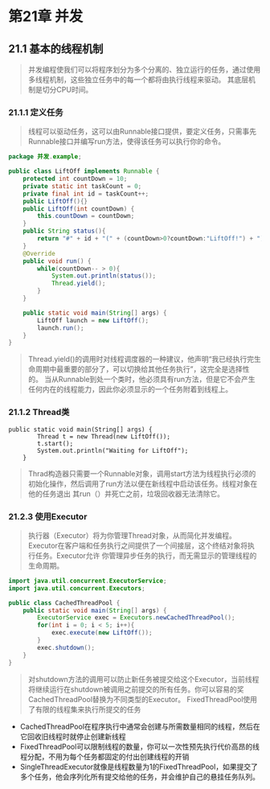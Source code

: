# 第21章 并发

## 21.1 基本的线程机制
> 并发编程使我们可以将程序划分为多个分离的、独立运行的任务，通过使用多线程机制，这些独立任务中的每一个都将由执行线程来驱动。
其底层机制是切分CPU时间。

### 21.1.1 定义任务
> 线程可以驱动任务，这可以由Runnable接口提供，要定义任务，只需事先Runnable接口并编写run方法，使得该任务可以执行你的命令。

```java
package 并发.example;

public class LiftOff implements Runnable {
    protected int countDown = 10;
    private static int taskCount = 0;
    private final int id = taskCount++;
    public LiftOff(){}
    public LiftOff(int countDown) {
        this.countDown = countDown;
    }
    public String status(){
        return "#" + id + "(" + (countDown>0?countDown:"LiftOff!") + "),";
    }
    @Override
    public void run() {
        while(countDown-- > 0){
            System.out.println(status());
            Thread.yield();
        }
    }

    public static void main(String[] args) {
        LiftOff launch = new LiftOff();
        launch.run();
    }
}
```
> Thread.yield()的调用时对线程调度器的一种建议，他声明“我已经执行完生命周期中最重要的部分了，可以切换给其他任务执行”，这完全是选择性的。
当从Runnable到处一个类时，他必须具有run方法，但是它不会产生任何内在的线程能力，因此你必须显示的一个任务附着到线程上。

### 21.1.2 Thread类
```
public static void main(String[] args) {
        Thread t = new Thread(new LiftOff());
        t.start();
        System.out.println("Waiting for LiftOff");
    }
```
> Thrad构造器只需要一个Runnable对象，调用start方法为线程执行必须的初始化操作，然后调用了run方法以便在新线程中启动该任务。线程对象在他的任务退出
其run（）并死亡之前，垃圾回收器无法清除它。
### 21.2.3 使用Executor
> 执行器（Executor）将为你管理Thread对象，从而简化并发编程。Executor在客户端和任务执行之间提供了一个间接层，这个终结对象将执行任务。Executor允许
你管理异步任务的执行，而无需显示的管理线程的生命周期。
```java
import java.util.concurrent.ExecutorService;
import java.util.concurrent.Executors;

public class CachedThreadPool {
    public static void main(String[] args) {
        ExecutorService exec = Executors.newCachedThreadPool();
        for(int i = 0; i < 5; i++){
            exec.execute(new LiftOff());
        }
        exec.shutdown();
    }
}
```
> 对shutdown方法的调用可以防止新任务被提交给这个Executor，当前线程将继续运行在shutdown被调用之前提交的所有任务。你可以容易的奖CachedThreadPool替换为不同类型的Executor。
FixedThreadPool使用了有限的线程集来执行所提交的任务

- CachedThreadPool在程序执行中通常会创建与所需数量相同的线程，然后在它回收旧线程时就停止创建新线程
- FixedThreadPool可以限制线程的数量，你可以一次性预先执行代价高昂的线程分配，不用为每个任务都固定的付出创建线程的开销
- SingleThreadExecutor就像是线程数量为1的FixedThreadPool，如果提交了多个任务，他会序列化所有提交给他的任务，并会维护自己的悬挂任务队列。
